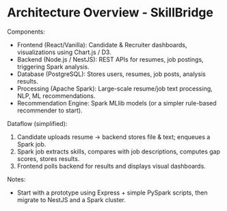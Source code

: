 # Architecture Overview - SkillBridge

Components:
- Frontend (React/Vanilla): Candidate & Recruiter dashboards, visualizations using Chart.js / D3.
- Backend (Node.js / NestJS): REST APIs for resumes, job postings, triggering Spark analysis.
- Database (PostgreSQL): Stores users, resumes, job posts, analysis results.
- Processing (Apache Spark): Large-scale resume/job text processing, NLP, ML recommendations.
- Recommendation Engine: Spark MLlib models (or a simpler rule-based recommender to start).

Dataflow (simplified):
1. Candidate uploads resume → backend stores file & text; enqueues a Spark job.
2. Spark job extracts skills, compares with job descriptions, computes gap scores, stores results.
3. Frontend polls backend for results and displays visual dashboards.

Notes:
- Start with a prototype using Express + simple PySpark scripts, then migrate to NestJS and a Spark cluster.
